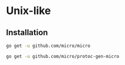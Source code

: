 # Unix-like

## Installation

```sh
go get -u github.com/micro/micro
```

```sh
go get -u github.com/micro/protoc-gen-micro
```
